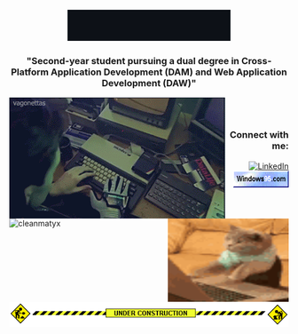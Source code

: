 <p align="center">
  <img src="images/saludo_github.gif" alt="Saludo GitHub">
</p>

<h3 align="center">
  "Second-year student pursuing a dual degree in Cross-Platform Application Development (DAM) and Web Application Development (DAW)"
</h3>

<div align="center">
  <img align="left" src="images/hackerman.gif" alt="Lo que creen que hago">
  <img align="right" src="images/cat-typing.gif" alt="Lo que realmente hago" width="218" height="150">
  <br><br>
</div>

<img align="left" src="https://github-readme-stats.vercel.app/api/top-langs?username=cleanmatyx&show_icons=true&theme=synthwave&locale=en&layout=compact" alt="cleanmatyx">

<h3 align="right">Connect with me:</h3>
<p align="right">
  <a href="https://www.linkedin.com/in/mat%c3%adas-e-borra-quiroz-6841831a7/" target="_blank">
    <img align="center" src="https://raw.githubusercontent.com/rahuldkjain/github-profile-readme-generator/master/src/images/icons/Social/linked-in-alt.svg" alt="LinkedIn" height="30" width="40">
  </a>
  <a href="https://es.wikipedia.org/wiki/Windows_95" target="_blank">
    <img align="center" src="images/badge5.gif" alt="Badge Windows 95" height="30" width="100">
  </a>
</p>

<br><br><br>

<p align="center">
  <img align="center" src="images/under-construction.gif" alt="Under Construction">
</p>
